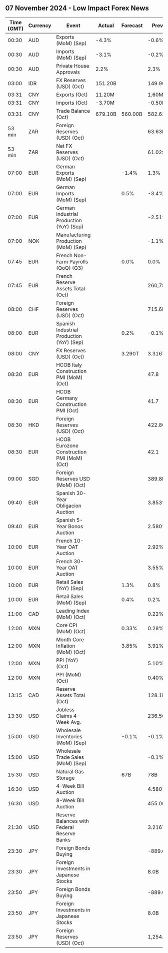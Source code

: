 ## 07 November 2024 - Low Impact Forex News

| Time (GMT) | Currency | Event | Actual | Forecast | Previous |
|------|----------|-------|--------|----------|----------|
| 00:30 | AUD | Exports (MoM) (Sep) | -4.3% |  | -0.6% |
| 00:30 | AUD | Imports (MoM) (Sep) | -3.1% |  | -0.2% |
| 00:30 | AUD | Private House Approvals | 2.2% |  | 2.3% |
| 03:00 | IDR | FX Reserves (USD) (Oct) | 151.20B |  | 149.90B |
| 03:31 | CNY | Exports (Oct) | 11.20M |  | 1.60M |
| 03:31 | CNY | Imports (Oct) | -3.70M |  | -0.50M |
| 03:31 | CNY | Trade Balance (Oct) | 679.10B | 560.00B | 582.62B |
| 53 min | ZAR | Foreign Reserves (USD) (Oct) |  |  | 63.63B |
| 53 min | ZAR | Net FX Reserves (USD) (Oct) |  |  | 61.029B |
| 07:00 | EUR | German Exports (MoM) (Sep) |  | -1.4% | 1.3% |
| 07:00 | EUR | German Imports (MoM) (Sep) |  | 0.5% | -3.4% |
| 07:00 | EUR | German Industrial Production (YoY) (Sep) |  |  | -2.51% |
| 07:00 | NOK | Manufacturing Production (MoM) (Sep) |  |  | -1.1% |
| 07:45 | EUR | French Non-Farm Payrolls (QoQ) (Q3) |  | 0.0% | 0.0% |
| 07:45 | EUR | French Reserve Assets Total (Oct) |  |  | 260,783.0M |
| 08:00 | CHF | Foreign Reserves (USD) (Oct) |  |  | 715.6B |
| 08:00 | EUR | Spanish Industrial Production (YoY) (Sep) |  | 0.2% | -0.1% |
| 08:00 | CNY | FX Reserves (USD) (Oct) |  | 3.290T | 3.316T |
| 08:30 | EUR | HCOB Italy Construction PMI (MoM) (Oct) |  |  | 47.8 |
| 08:30 | EUR | HCOB Germany Construction PMI (Oct) |  |  | 41.7 |
| 08:30 | HKD | Foreign Reserves (USD) (Oct) |  |  | 422.80B |
| 08:30 | EUR | HCOB Eurozone Construction PMI (MoM) (Oct) |  |  | 42.1 |
| 09:00 | SGD | Foreign Reserves USD (MoM) (Oct) |  |  | 389.8B |
| 09:40 | EUR | Spanish 30-Year Obligacion Auction |  |  | 3.853% |
| 09:40 | EUR | Spanish 5-Year Bonos Auction |  |  | 2.580% |
| 10:00 | EUR | French 10-Year OAT Auction |  |  | 2.92% |
| 10:00 | EUR | French 30-Year OAT Auction |  |  | 3.55% |
| 10:00 | EUR | Retail Sales (YoY) (Sep) |  | 1.3% | 0.8% |
| 10:00 | EUR | Retail Sales (MoM) (Sep) |  | 0.4% | 0.2% |
| 11:00 | CAD | Leading Index (MoM) (Oct) |  |  | 0.22% |
| 12:00 | MXN | Core CPI (MoM) (Oct) |  | 0.33% | 0.28% |
| 12:00 | MXN | Month Core Inflation (MoM) (Oct) |  | 3.85% | 3.91% |
| 12:00 | MXN | PPI (YoY) (Oct) |  |  | 5.10% |
| 12:00 | MXN | PPI (MoM) (Oct) |  |  | 0.40% |
| 13:15 | CAD | Reserve Assets Total (Oct) |  |  | 128.1B |
| 13:30 | USD | Jobless Claims 4-Week Avg. |  |  | 236.50K |
| 15:00 | USD | Wholesale Inventories (MoM) (Sep) |  | -0.1% | -0.1% |
| 15:00 | USD | Wholesale Trade Sales (MoM) (Sep) |  |  | -0.1% |
| 15:30 | USD | Natural Gas Storage |  | 67B | 78B |
| 16:30 | USD | 4-Week Bill Auction |  |  | 4.580% |
| 16:30 | USD | 8-Week Bill Auction |  |  | 455.000% |
| 21:30 | USD | Reserve Balances with Federal Reserve Banks |  |  | 3.216T |
| 23:30 | JPY | Foreign Bonds Buying |  |  | -889.6B |
| 23:30 | JPY | Foreign Investments in Japanese Stocks |  |  | 8.0B |
| 23:50 | JPY | Foreign Bonds Buying |  |  | -889.6B |
| 23:50 | JPY | Foreign Investments in Japanese Stocks |  |  | 8.0B |
| 23:50 | JPY | Foreign Reserves (USD) (Oct) |  |  | 1,254.9B |
